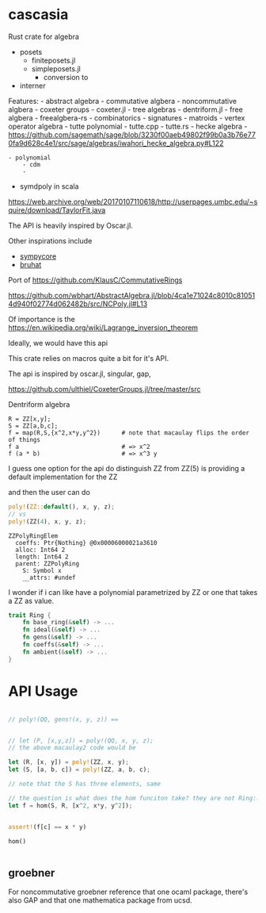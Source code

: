 # cascasia


Rust crate for algebra

<!-- https://github.com/habemus-papadum/HaskellForMaths/blob/4ed09d8db4ac2e19eb0180672309885f1d589155/src/Math/Algebra/NonCommutative/NCPoly.hs#L198 -->

<!-- 

"Matroid
"Antimatroid
"Matroid embedding
"Graphic matroid
"Matroid theory
"Dual matroid
"Sylvester matroid
"Eulerian matroid
"Matroid girth
"Colored matroid"
"Polymatroid"
"Matroid independence axioms"
"Matroids"
"Sparsity matroid"
"Frame matroid"
"Bicircular matroid"
"Weighted matroid"
"Regular matroid"
"Regular matroids"
"Hereditary property (matroid)"
"Transversal matroid"
"Uniform matroid"
"Partition matroid"
"Matroid oracle"
"Basis of a matroid"
"Base-orderable matroid"
"Infinite matroid"
"Matroid intersection"
"Matroid duality"
"Oriented matroid"
"Flat (matroids)"
"Simple matroid"
"Matroid minor"
"Rigidity matroid"
"Binary matroid"
"Vámos matroid"
"Bipartite matroid"
"Matroid partitioning"
"Matroid rank"
"Algebraic matroid"
"Matroid representation"
"Paving matroid"
"Coxeter matroid"
"Matroid polytope"
"Matroid parity problem"
"Delta-matroid"
"Characteristic polynomial of matroids"
"Free matroid"
"Matroid-constrained number partitioning"
"Matroid constraints"
 -->

- posets
    - finiteposets.jl
    - simpleposets.jl
        - conversion to
- interner

Features:
    - abstract algebra
    - commutative algbera
    - noncommutative algbera
    - coxeter groups
        - coxeter.jl
    - tree algebras
        - dentriform.jl
    - free algbera
        - freealgbera-rs
    - combinatorics
    - signatures
    - matroids
    - vertex operator algebra
    - tutte polynomial
        - tutte.cpp
        - tutte.rs
    - hecke algebra
        - https://github.com/sagemath/sage/blob/3230f00aeb49802f99b0a3b76e770fa9d628c4e1/src/sage/algebras/iwahori_hecke_algebra.py#L122

    - polynomial
        - cdm
        -

- symdpoly in scala

https://web.archive.org/web/20170107110618/http://userpages.umbc.edu/~squire/download/TaylorFit.java

The API is heavily inspired by Oscar.jl.

Other inspirations include
- [sympycore]()
- [bruhat](https://github.com/punkdit/bruhat)


Port of https://github.com/KlausC/CommutativeRings

https://github.com/wbhart/AbstractAlgebra.jl/blob/4ca1e71024c8010c810514d940f02774d062482b/src/NCPoly.jl#L13


Of importance is the https://en.wikipedia.org/wiki/Lagrange_inversion_theorem

Ideally, we would have this api

This crate relies on macros quite a bit for it's API.

The api is inspired by oscar.jl, singular, gap,

https://github.com/ulthiel/CoxeterGroups.jl/tree/master/src

Dentriform algebra

```macaulay2
R = ZZ[x,y];
S = ZZ[a,b,c];
f = map(R,S,{x^2,x*y,y^2})      # note that macaulay flips the order of things
f a                             # => x^2
f (a * b)                       # => x^3 y
```

I guess one option for the api do distinguish ZZ from ZZ(5) is providing a default implementation for the ZZ

and then the user can do
```rust
poly!(ZZ::default(), x, y, z);
// vs
poly!(ZZ(4), x, y, z);


```
```
ZZPolyRingElem
  coeffs: Ptr{Nothing} @0x00006000021a3610
  alloc: Int64 2
  length: Int64 2
  parent: ZZPolyRing
    S: Symbol x
    __attrs: #undef
```

I wonder if i can like have a polynomial parametrized by ZZ or one that takes a ZZ as value.

```rust
trait Ring {
    fn base_ring(&self) -> ...
    fn ideal(&self) -> ...
    fn gens(&self) -> ...
    fn coeffs(&self) -> ...
    fn ambient(&self) -> ...
}
```

# API Usage
```rust

// poly!(QQ, gens!(x, y, z)) ==


// let (P, [x,y,z]) = poly!(QQ, x, y, z);
// the above macaulay2 code would be

let (R, [x, y]) = poly!(ZZ, x, y);
let (S, [a, b, c]) = poly!(ZZ, a, b, c);

// note that the S has three elements, same

// the question is what does the hom funciton take? they are not Ring::Elem per se, they might be expresions
let f = hom(S, R, [x^2, x*y, y^2]);


assert!(f[c] == x * y)

hom()



```
<!--
#[macro_export]
macro_rules! matrix {
    () => {
        {
            // Handle the case when called with no arguments, i.e. matrix![]
            use $crate::matrix::Matrix;
            Matrix::new(0, 0, vec![])
        }
    };
    ($( $( $x: expr ),*);*) => {
        {
            use $crate::matrix::Matrix;
            let data_as_nested_array = [ $( [ $($x),* ] ),* ];
            let rows = data_as_nested_array.len();
            let cols = data_as_nested_array[0].len();
            let data_as_flat_array: Vec<_> = data_as_nested_array.into_iter()
                .flat_map(|row| row.into_iter())
                .cloned()
                .collect();
            Matrix::new(rows, cols, data_as_flat_array)
        }
    }
} -->

## groebner

For noncommutative groebner reference that one ocaml package, there's also GAP and that one mathematica package from ucsd.